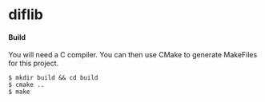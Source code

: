diflib
======

#### Build
You will need a C compiler. You can then use CMake to generate MakeFiles for this project.
```
$ mkdir build && cd build
$ cmake ..
$ make
```
